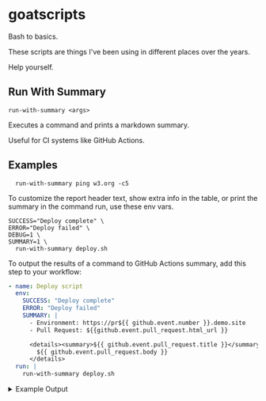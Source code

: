 # goatscripts
Bash to basics.

These scripts are things I've been using in different places over the years.

Help yourself.

## Run With Summary

`run-with-summary <args>`

Executes a command and prints a markdown summary. 

Useful for CI systems like GitHub Actions. 

## Examples

```shell
  run-with-summary ping w3.org -c5
```

To customize the report header text, show extra info in the table, or print the summary in the command run, use these env vars.

```shell
SUCCESS="Deploy complete" \
ERROR="Deploy failed" \
DEBUG=1 \
SUMMARY=1 \
  run-with-summary deploy.sh
```

To output the results of a command to GitHub Actions summary, add this step to your workflow:

```yaml
- name: Deploy script
  env: 
    SUCCESS: "Deploy complete"
    ERROR: "Deploy failed"
    SUMMARY: |
      - Environment: https://pr${{ github.event.number }}.demo.site
      - Pull Request: ${{github.event.pull_request.html_url }}

      <details><summary>${{ github.event.pull_request.title }}</summary>
        ${{ github.event.pull_request.body }}
      </details>
  run: |
    run-with-summary deploy.sh
```

<details>
<summary>Example Output</summary>

# Command complete

Any markdown at all can be put into the SUMMARY env var.

```
ping w3.org -c5
```

```
PING w3.org (104.18.22.19): 56 data bytes
64 bytes from 104.18.22.19: icmp_seq=0 ttl=59 time=9.480 ms
64 bytes from 104.18.22.19: icmp_seq=1 ttl=59 time=13.510 ms
64 bytes from 104.18.22.19: icmp_seq=2 ttl=59 time=12.989 ms
64 bytes from 104.18.22.19: icmp_seq=3 ttl=59 time=15.017 ms
64 bytes from 104.18.22.19: icmp_seq=4 ttl=59 time=13.225 ms

--- w3.org ping statistics ---
5 packets transmitted, 5 packets received, 0.0% packet loss
round-trip min/avg/max/stddev = 9.480/12.844/15.017/1.825 ms
```

| Command    | `ping w3.org -c5`
|------------|-----------------------
| Exit Code  | `0`
| Start Time | 2025-10-03 07:24:40 EDT
| End Time   | 2025-10-03 07:24:40 EDT
| Duration   | 4s
| User       | jonpugh 
| Host       | macbookpro.lan
| Directory  | /Users/jonpugh/Work/Operations/goatscripts

Markdown report saved to /tmp/summary.md
</details>
